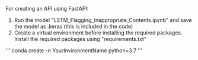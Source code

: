 For creating an API using FastAPI: 
1. Run the model "LSTM_Flagging_Inappropriate_Contents.ipynb" and save the model as .keras (this is included in the code)
2. Create a virtual environment before installing the required packages. Install the required packages using "requirements.txt"

'''
 conda create -n YourInvironmentName python=3.7
'''

